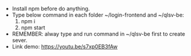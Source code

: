 - Install npm before do anything.
- Type below command in each folder ~/login-frontend and ~/qlsv-be:
  1. npm i
  2. npm start
- REMEMBER: alway type and run command in ~/qlsv-be first to create sever.
- Link demo: https://youtu.be/s7xp0EB3fAw
